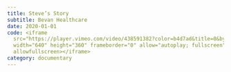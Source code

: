 ```yaml
---
title: Steve’s Story
subtitle: Bevan Healthcare
date: 2020-01-01
code: <iframe
  src="https://player.vimeo.com/video/438591382?color=b4d7ad&title=0&byline=0&portrait=0"
  width="640" height="360" frameborder="0" allow="autoplay; fullscreen"
  allowfullscreen></iframe>
category: documentary
---
```

